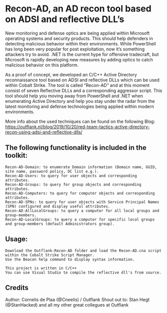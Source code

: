 # Recon-AD, an AD recon tool based on ADSI and reflective DLL’s
New monitoring and defense optics are being applied within Microsoft operating systems and security products. This should help defenders in detecting malicious behavior within their environments. While PowerShell has long been very popular for post exploitation, now it’s something attackers try to avoid. .NET is the current hype for offensive tradecraft, but Microsoft is rapidly developing new measures by adding optics to catch malicious behavior on this platform. 

As a proof of concept, we developed an C/C++ Active Directory reconnaissance tool based on ADSI and reflective DLLs which can be used within Cobalt Strike. The tool is called “Recon-AD” and at this moment consist of seven Reflective DLLs and a corresponding aggressor script. This tool should help you moving away from PowerShell and .NET when enumerating Active Directory and help you stay under the radar from the latest monitoring and defense technologies being applied within modern environments.

More info about the used techniques can be found on the following Blog: 
https://outflank.nl/blog/2019/10/20/red-team-tactics-active-directory-recon-using-adsi-and-reflective-dlls/

## The following functionality is included in the toolkit:

```
Recon-AD-Domain: to enumerate Domain information (Domain name, GUID, site name, password policy, DC list e.g.).
Recon-AD-Users: to query for user objects and corresponding attributes.
Recon-AD-Groups: to query for group objects and corresponding attributes.
Recon-AD-Computers: to query for computer objects and corresponding attributes.
Recon-AD-SPNs: to query for user objects with Service Principal Names (SPN) configured and display useful attributes.
Recon-AD-AllLocalGroups: to query a computer for all local groups and group-members.
Recon-AD-LocalGroups: to query a computer for specific local groups and group-members (default Administrators group).
```

## Usage:

```
Download the Outflank-Recon-AD folder and load the Recon-AD.cna script within the Cobalt Strike Script Manager.
Use the Beacon help command to display syntax information.
```

```
This project is written in C/C++
You can use Visual Studio to compile the reflective dll's from source.
```

## Credits
Author: Cornelis de Plaa (@Cneelis) / Outflank
Shout out to: Stan Hegt (@StanHacked) and all my other great collegues at Outflank